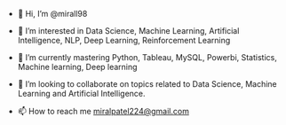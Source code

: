 - 👋 Hi, I’m @mirall98




- 👀 I’m interested in Data Science, Machine Learning, Artificial Intelligence, NLP, Deep Learning, Reinforcement Learning
- 🌱 I’m currently mastering Python, Tableau, MySQL, Powerbi, Statistics, Machine learning, Deep learning
- 💞️ I’m looking to collaborate on topics related to Data Science, Machine Learning and Artificial Intelligence.
- 📫 How to reach me miralpatel224@gmail.com

<!---
mirall98/mirall98 is a ✨ special ✨ repository because its `README.md` (this file) appears on your GitHub profile.
You can click the Preview link to take a look at your changes.
--->
